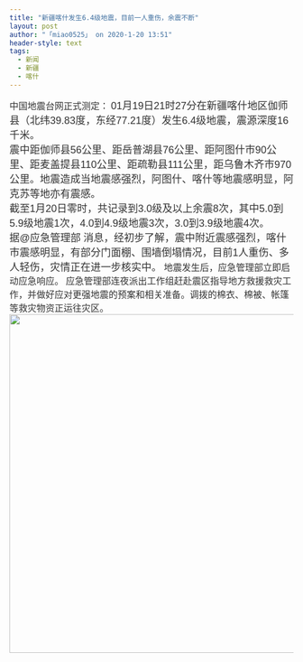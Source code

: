 ```yaml
---
title: "新疆喀什发生6.4级地震，目前一人重伤，余震不断"
layout: post
author: "「miao0525」 on 2020-1-20 13:51"
header-style: text
tags:
  - 新闻
  - 新疆
  - 喀什
---
```


<head></head>
<body>
 <font color="#333333"><font face="arial"><font style="font-size:16px">中国地震台网正式测定：</font></font></font>
 <font style="color:rgb(51, 51, 51)"><font face="arial"><font style="font-size:18px">01月19日21时27分在新疆喀什地区伽师县（北纬39.83度，东经77.21度）发生6.4级地震，震源深度16千米。</font></font></font>
 <br> 
 <font style="color:rgb(51, 51, 51)"><font face="arial"><font style="font-size:18px">震中距伽师县56公里、距岳普湖县76公里、距阿图什市90公里、距麦盖提县110公里、距疏勒县111公里，距乌鲁木齐市970公里。地震造成当地震感强烈，阿图什、喀什等地震感明显，阿克苏等地亦有震感。</font></font></font>
 <br> 
 <font style="color:rgb(51, 51, 51)"><font face="arial"><font style="font-size:18px">截至1月20日零时，共记录到3.0级及以上余震8次，其中5.0到5.9级地震1次，4.0到4.9级地震3次，3.0到3.9级地震4次。</font></font></font>
 <br> 
 <font style="color:rgb(51, 51, 51)"><font face="arial"><font style="font-size:18px">据@应急管理部 消息，经初步了解，震中附近震感强烈，喀什市震感明显，有部分门面棚、围墙倒塌情况，目前1人重伤、多人轻伤，灾情正在进一步核实中。</font></font></font>
 <font style="color:rgb(51, 51, 51)"><font face="arial"><font style="font-size:16px">地震发生后，应急管理部立即启动应急响应。</font></font></font>
 <font style="color:rgb(51, 51, 51)"><font face="arial"><font style="font-size:16px">应急管理部连夜派出工作组赶赴震区指导地方救援救灾工作，并做好应对更强地震的预案和相关准备。调拨的棉衣、棉被、帐篷等救灾物资正运往灾区。</font></font></font>
 <br> 
 <ignore_js_op> 
  <img aid="1328306" src="https://bbs.boniu123.cc/data/attachment/forum/202001/20/084451gqqljxy9kx9jlhjz.jpeg" zoomfile="data/attachment/forum/202001/20/084451gqqljxy9kx9jlhjz.jpeg" file="data/attachment/forum/202001/20/084451gqqljxy9kx9jlhjz.jpeg" width="600" inpost="1"> 
  <div class="tip tip_4 aimg_tip" id="aimg_1328306_menu" style="position: absolute; display: none" disautofocus="true"> 
   <div class="xs0"> 
    <p><strong>a71ea8d3fd1f41344bda7c845df381ccd3c85e49.jpeg</strong> <em class="xg1">(75.27 KB, 下载次数: 0)</em></p> 
    <p> <a href="forum.php?mod=attachment&amp;aid=MTMyODMwNnw5YjY4YjI0YnwxNTc5NTA0NzEwfDB8NTU0MDgx&amp;nothumb=yes" target="_blank">下载附件</a> &nbsp;<a href="javascript:;" onclick="showWindow(this.id, this.getAttribute('url'), 'get', 0);" id="savephoto_1328306" url="home.php?mod=spacecp&amp;ac=album&amp;op=saveforumphoto&amp;aid=1328306&amp;handlekey=savephoto_1328306">保存到相册</a> </p> 
    <p class="xg1 y"><span title="2020-1-20 08:44">6&nbsp;小时前</span> 上传</p> 
   </div> 
   <div class="tip_horn"></div> 
  </div> 
 </ignore_js_op> 
 <br>
</body>


